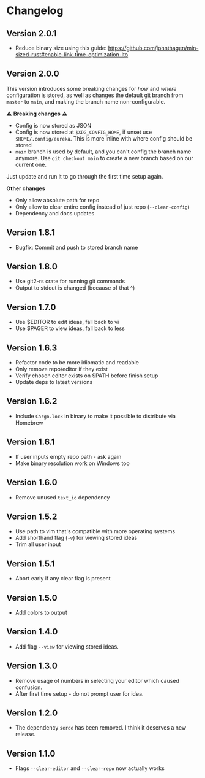 # Changelog

## Version 2.0.1
* Reduce binary size using this guide:
  https://github.com/johnthagen/min-sized-rust#enable-link-time-optimization-lto

## Version 2.0.0

This version introduces some breaking changes for _how_ and _where_ configuration is stored, as well as changes the default git branch from `master` to `main`, and making the branch name non-configurable.

⚠️ **Breaking changes** ⚠️
* Config is now stored as JSON
* Config is now stored at `$XDG_CONFIG_HOME`, if unset use `$HOME/.config/eureka`. This is more
  inline with where config should be stored
* `main` branch is used by default, and you can't config the branch name anymore. Use `git checkout main` to create a new branch based on our current one.

Just update and run it to go through the first time setup again.

**Other changes**
* Only allow absolute path for repo
* Only allow to clear entire config instead of just repo (`--clear-config`)
* Dependency and docs updates

## Version 1.8.1
* Bugfix: Commit and push to stored branch name

## Version 1.8.0
* Use git2-rs crate for running git commands
* Output to stdout is changed (because of that ^)

## Version 1.7.0
* Use $EDITOR to edit ideas, fall back to vi
* Use $PAGER to view ideas, fall back to less

## Version 1.6.3
* Refactor code to be more idiomatic and readable
* Only remove repo/editor if they exist
* Verify chosen editor exists on $PATH before finish setup
* Update deps to latest versions

## Version 1.6.2
* Include `Cargo.lock` in binary to make it possible to distribute via Homebrew

## Version 1.6.1
* If user inputs empty repo path - ask again
* Make binary resolution work on Windows too

## Version 1.6.0
* Remove unused `text_io` dependency

## Version 1.5.2
* Use path to vim that's compatible with more operating systems
* Add shorthand flag (`-v`) for viewing stored ideas
* Trim all user input

## Version 1.5.1
* Abort early if any clear flag is present

## Version 1.5.0
* Add colors to output

## Version 1.4.0
* Add flag `--view` for viewing stored ideas.

## Version 1.3.0
* Remove usage of numbers in selecting your editor which caused confusion.
* After first time setup - do not prompt user for idea.

## Version 1.2.0
* The dependency `serde` has been removed. I think it deserves a new release.

## Version 1.1.0
* Flags `--clear-editor` and `--clear-repo` now actually works

